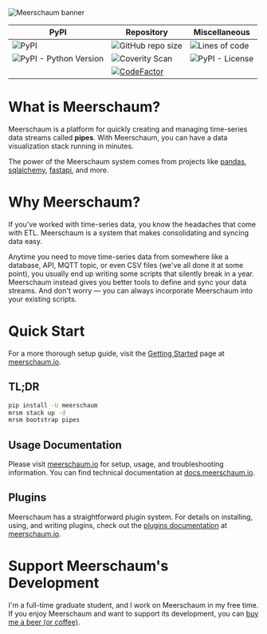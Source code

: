 <img src="https://meerschaum.io/assets/banner_1920x320.png" alt="Meerschaum banner">

| PyPI                                                         | Repository                                                   | Miscellaneous                                                |
| ------------------------------------------------------------ | ------------------------------------------------------------ | ------------------------------------------------------------ |
| ![PyPI]( https://img.shields.io/pypi/v/meerschaum?color=%2300cc66&label=Version ) | ![GitHub repo size](https://img.shields.io/github/repo-size/bmeares/Meerschaum?label=Repo%20size) | ![Lines of code]( https://img.shields.io/tokei/lines/github/bmeares/Meerschaum?label=Total%20Lines ) |
| ![PyPI - Python Version]( https://img.shields.io/pypi/pyversions/meerschaum?label=Python&logo=python&logoColor=%23ffffff ) | ![Coverity Scan](https://img.shields.io/coverity/scan/22932) | ![PyPI - License](https://img.shields.io/pypi/l/meerschaum?label=License) |
|                                                              | [![CodeFactor](https://www.codefactor.io/repository/github/bmeares/meerschaum/badge)](https://www.codefactor.io/repository/github/bmeares/meerschaum) |                                                              |


# What is Meerschaum?
Meerschaum is a platform for quickly creating and managing time-series data streams called **pipes**. With Meerschaum, you can have a data visualization stack running in minutes.

The power of the Meerschaum system comes from projects like [pandas](https://pandas.pydata.org/), [sqlalchemy](https://www.sqlalchemy.org/), [fastapi](https://fastapi.tiangolo.com/), and more.

# Why Meerschaum?

If you've worked with time-series data, you know the headaches that come with ETL. Meerschaum is a system that makes consolidating and syncing data easy.

Anytime you need to move time-series data from somewhere like a database, API, MQTT topic, or even CSV files (we've all done it at some point), you usually end up writing some scripts that silently break in a year. Meerschaum instead gives you better tools to define and sync your data streams. And don't worry — you can always incorporate Meerschaum into your existing scripts.

# Quick Start

For a more thorough setup guide, visit the [Getting Started](https://meerschaum.io/get-started/) page at [meerschaum.io](https://meerschaum.io).

## TL;DR

```bash
pip install -U meerschaum
mrsm stack up -d
mrsm bootstrap pipes
```

## Usage Documentation

Please visit [meerschaum.io](https://meerschaum.io) for setup, usage, and troubleshooting information. You can find technical documentation at [docs.meerschaum.io](https://docs.meerschaum.io).

## Plugins

Meerschaum has a straightforward plugin system. For details on installing, using, and writing plugins, check out the [plugins documentation](https://meerschaum.io/plugins/) at [meerschaum.io](https://meerschaum.io).

# Support Meerschaum's Development

I'm a full-time graduate student, and I work on Meerschaum in my free time. If you enjoy Meerschaum and want to support its development, you can [buy me a beer (or coffee)](https://www.buymeacoffee.com/bmeares).
